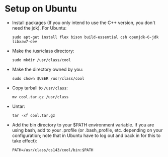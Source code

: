# Setup on Ubuntu



- Install packages (If you only intend to use the C++ version, you don't need the jdk). For Ubuntu:
    ```
    sudo apt-get install flex bison build-essential csh openjdk-6-jdk libxaw7-dev
    ```

- Make the /usr/class directory:
    ```
    sudo mkdir /usr/class/cool
    ```

- Make the directory owned by you:
    ```
    sudo chown $USER /usr/class/cool
    ```

- Copy tarball to `/usr/class`:
    ```
    mv cool.tar.gz /usr/class
    ```

- Untar:
    ```
    tar -xf cool.tar.gz
    ```

- Add the bin directory to your $PATH environment variable. If you are using bash, add to your .profile (or .bash_profile, etc. depending on your configuration; note that in Ubuntu have to log out and back in for this to take effect):
    ```
    PATH=/usr/class/cs143/cool/bin:$PATH
    ```